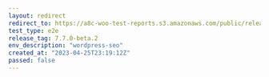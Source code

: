 ```yaml
---
layout: redirect
redirect_to: https://a8c-woo-test-reports.s3.amazonaws.com/public/release/7.7.0-beta.2/wordpress-seo/e2e/index.html
test_type: e2e
release_tag: 7.7.0-beta.2
env_description: "wordpress-seo"
created_at: "2023-04-25T23:19:12Z"
passed: false
---
```

